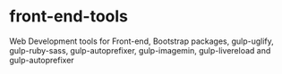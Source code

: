 # front-end-tools
Web Development tools for Front-end, Bootstrap packages, gulp-uglify, gulp-ruby-sass, gulp-autoprefixer, gulp-imagemin, gulp-livereload and gulp-autoprefixer
